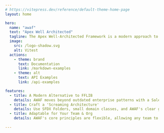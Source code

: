 ```yaml
---
# https://vitepress.dev/reference/default-theme-home-page
layout: home

hero:
  name: "awaf"
  text: "Apex Well Architected"
  tagline: The Apex Well-Architected Framework is a modern approach to scaling Salesforce development with clean Apex code.
  image:
    src: /logo-shadow.svg
    alt: Vitest
  actions:
    - theme: brand
      text: Documentation
      link: /markdown-examples
    - theme: alt
      text: API Examples
      link: /api-examples

features:
  - title: A Modern Alternative to FFLIB
    details: AWAF moves beyond outdated enterprise patterns with a Salesforce-first approach that prioritizes guiding principles over arbitrary layers.
  - title: Craft a 'Screaming Architecture'
    details: Use SFDX Folders, small domain classes, and AWAF's clear guidelines for structuring business logic. This makes your codebase’s intent instantly obvious, simplifying navigation, understanding, and maintenance.
  - title: Adaptable for Your Team & Org
    details: AWAF's core principles are flexible, allowing any team to progressively adopt practices that make sense for their specific org complexity and codebase maturity.
  
---
```

